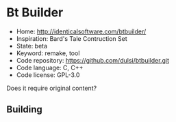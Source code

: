 # Bt Builder

- Home: http://identicalsoftware.com/btbuilder/
- Inspiration: Bard's Tale Contruction Set
- State: beta
- Keyword: remake, tool
- Code repository: https://github.com/dulsi/btbuilder.git
- Code language: C, C++
- Code license: GPL-3.0

Does it require original content?

## Building
